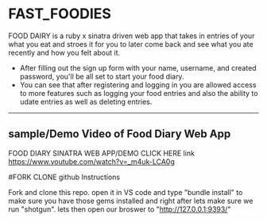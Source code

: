 # FAST_FOODIES

FOOD DAIRY is a ruby x sinatra driven web app that takes in entries of your what you eat and stroes it for you to later come back and see what you ate recently and how you felt about it.

- After filling out the sign up form with your name, username, and created password, you'll be all set to start your food diary.
- You can see that after registering and logging in you are allowed access to more features such as logging your food entries and also the ability to udate entries as well as deleting entries.


--------

## sample/Demo Video of Food Diary Web App

FOOD DIARY SINATRA WEB APP/DEMO
CLICK HERE link https://www.youtube.com/watch?v=_m4uk-LCA0g

#FORK CLONE github Instructions

Fork and clone this repo. open it in VS code and type "bundle install" to make sure you have those gems installed and right after lets make sure we run "shotgun".
lets then open our broswer to "http://127.0.0.1:9393/"



